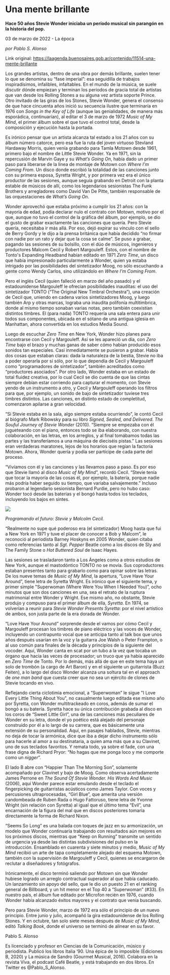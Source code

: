 # Una mente brillante

**Hace 50 años Stevie Wonder iniciaba un período musical sin parangón en la historia del pop.**

03 de marzo de 2022 - La época

_por Pablo S. Alonso_

Link original: https://laagenda.buenosaires.gob.ar/contenido/11514-una-mente-brillante



Los grandes artistas, dentro de una obra por demás brillante, suelen tener lo que se denomina su “fase imperial”: esa seguidilla de trabajos inspiradísimos, infalibles, infaltables. En el mundo de la música, se suele discutir dónde empiezan y terminan los períodos de gracia total de artistas que van desde los Rolling Stones a su alguna vez artista soporte Prince. Otro invitado de las giras de los Stones, Stevie Wonder, genera el consenso de que hace cincuenta años inició su secuencia ilustre que terminaría en 1976 con *Songs in the Key of Life* (aunque las genialidades, de manera más esporádica, continuarían), al editar el 3 de marzo de 1972 *Music of My Mind*, el primer álbum sobre el que tuvo el control total, desde la composición y ejecución hasta la portada.




Es irónico pensar que un artista alcanza tal estado a los 21 años con su álbum número catorce, pero esa fue la ruta del joven virtuoso Stevland Hardaway Morris, quien venía grabando para Tamla Motown desde 1961, primero bajo el nombre de Little Stevie Wonder. Ya en 1971, sin la repercusión de Marvin Gaye y su *What’s Going On*, había dado un primer paso para liberarse de la línea de montaje de Motown con *Where I’m Coming From*. Un disco donde escribió la totalidad de las canciones junto con su primera esposa, Syretta Wright, y por primera vez era el único productor de las sesiones, aunque seguía grabando en Detroit con la planta estable de músicos de allí, como los legendarios sesionistas The Funk Brothers y arregladores como David Van De Pitte, también responsable de las orquestaciones de *What’s Going On*.




Wonder aprovechó que estaba próximo a cumplir los 21 años: con la mayoría de edad, podía declarar nulo el contrato con Motown, motivo por el que, aunque no tuvo el control de la gráfica del álbum, por ejemplo, se dio el gusto de grabar exactamente las canciones que quería. Pero Stevie quería, necesitaba ir más allá. Por eso, dejó expirar su vínculo con el sello de Berry Gordy y le dijo a la prensa británica que había decidido “no firmar con nadie por un rato y dejar que la cosa se calme”. Se puso a grabar, pagando las sesiones de su bolsillo, con el dúo de músicos, ingenieros y productores Malcom Cecil y Robert Margouleff. Estos, con el nombre de Tonto's Expanding Headband habían editado en 1971 *Zero Time*, un disco que había impresionado particularmente a Wonder, quien ya estaba intrigado por las posibilidades del sintetizador Moog, no sólo escuchando a gente como Wendy Carlos, sino utilizándolo en *Where I’m Coming From*.




Pero el inglés Cecil (quien falleció en marzo del año pasado) y el estadounidense Margouleff le ofrecían posibilidades inauditas: el uso del sintetizador TONTO (“The Original New Timbral Orchestra”), una creación de Cecil que, uniendo en cadena varios sintetizadores Moog, y luego también Arp y otras marcas, lograba una inaudita polifonía multitímbrica, donde al mismo tiempo sonaban varias notas, pero también coexistían distintos timbres. El (para nada) TONTO requería una sala entera para unir todos sus componentes, ubicada en el sótano de una antigua iglesia en Manhattan, ahora convertida en los estudios Media Sound.




Luego de escuchar *Zero Time* en New York, Wonder hizo planes para encontrarse con Cecil y Margouleff. Así se les apareció un día, con *Zero Time* bajo el brazo y muchas ganas de saber cómo habían producido esos sonidos tan especiales. Casi inmediatamente se pusieron a grabar. Había dos cosas que estaban claras: dada la naturaleza de la bestia, Stevie no iba a poder operarla por sí sólo, por lo que dependía de Cecil y Margouleff como “programadores de sintetizador”, también acreditados como “productores asociados”. Por otro lado, Wonder estaba en un estado de total fluidez creativa, por lo cual Cecil se dio cuenta de que las cintas siempre debían estar corriendo para capturar el momento, con Stevie yendo de un instrumento a otro, y Cecil y Margouleff operando los filtros para que, por ejemplo, un sonido de bajo de sintetizador tuviese tres timbres distintos. Las canciones, en distinto estado de completitud, comenzaron apilarse a gran velocidad.




“Si Stevie estaba en la sala, algo siempre estaba ocurriendo”, le contó Cecil al biógrafo Mark Ribowsky para su libro *Signed, Sealed, and Delivered. The Souful Journey of Stevie Wonder* (2010). “Siempre se empezaba con él jugueteando con el piano, entonces todo se iba elaborando, con nuestra colaboración, en las letras, en los arreglos, y al final tomábamos todas las partes y las transferíamos a una máquina de dieciséis pistas.” Las sesiones eran verdaderas maratones, lejos de los horarios que regían la factoría Motown. Ahora, Wonder quería y podía ser partícipe de cada parte del proceso.




“Vivíamos con él y las canciones y las llevamos paso a paso. Es por eso que Stevie llamó al disco *Music of My Mind*”, recordó Cecil. “Stevie tenía que tocar la mayoría de las cosas él, por ejemplo, la batería, porque nadie más podría haber seguido su tiempo, que variaba salvajemente.” Incluso probaron al legendario sesionista Bernard Purdie, pero no hubo caso: Wonder tocó desde las baterías y el bongó hasta todos los teclados, incluyendo los bajos en sintes.




![](https://cdn.feater.me/files/images/155039/945a4d92-fd6e-4c91-ae04-93fb50cff313.jpg)




*Programando el futuro: Stevie y Malcolm Cecil.*




“Realmente no supe qué poderoso era (el sintetizador) Moog hasta que fui a New York en 1971 y tuve el placer de conocer a Bob y Malcom”, le reconoció al periodista Barney Hoskyns en 2005 Wonder, quien citaba como referencias tanto al *Sgt. Pepper* Beatle como a los discos de Sly and The Family Stone o *Hot Buttered Soul* de Isaac Hayes.




Las sesiones se trasladaron tanto a Los Ángeles como a otros estudios de New York, aunque el mastodóntico TONTO no se movía. Sus coproductores estaban presentes tanto para grabarlo como para opinar sobre las letras. De los nueve temas de *Music of My Mind*, la apertura, “Love Have Your Around”, tiene letra de Syretta Wright. Es irónico que el siguiente tema, y primer simple "Superwoman (Where Were You When I Needed You)”, ocho minutos que son dos canciones en una, sea el retrato de la ruptura matrimonial entre Wonder y Wright. Ese mismo año, no obstante, Stevie produjo y compuso para el primer álbum de ella, *Syretta*. En 1974, se volverían a reunir para *Stevie Wonder Presents Syretta*: por el nivel artístico de ambos, son justa parte de la era dorada de Wonder.




“Love Have Your Around” sorprende desde el vamos por cómo Cecil y Margouleff procesan los timbres de piano eléctrico y las voces de Wonder, incluyendo un contrapunto vocal que se anticipa tanto al talk box que unos años después usarían en la voz y la guitarra Joe Walsh o Peter Frampton, o al uso común para finales de la década y principios de la siguiente del vocoder. Aquí, Wonder canta en scat por un tubo a la vez que tocaba un órgano que hacía las veces de procesador; un truco que ya había aparecido en *Zero Time* de Tonto. Por lo demás, más allá de que en este tema haya un solo de trombón (a cargo de Art Baron) y en el siguiente un guitarrista (Buzz Feiten), a lo largo del disco Wonder alcanza una soltura tal en el approach de *one man band* que cuesta creer que no sea un ejército de clones de Stevie tocando en vivo.




Reflejando cierta ciclotimia emocional, a “Superwoman” le sigue "I Love Every Little Thing About You", no casualmente luego editada ese mismo año por Syretta, con Wonder multitrackeado en coros, además de sumar el bongó a su batería. Syretta hace su única contribución grabada al disco en los coros de “Sweet Little Girl”, una de las canciones más peculiares de Wonder en su letra, donde el yo poético está alejado del personaje construido por él a lo largo de su carrera, que es básicamente una extensión de su personalidad. Aquí, en pasajes hablados, Stevie, mientras no deja de tocar la armónica, dice que iba a dejar dicho instrumento sólo para hacerle al amor a su destinataria, a quien ama más que a su Clavinet, uno de sus teclados favoritos. Y remata todo, ya sobre el fade, con una frase digna de Richard Pryor: “No hagas que me ponga loco y me comporte como un *nigger*”.




El lado B abre con “Happier Than The Morning Son”, solamente acompañado por Clavinet y bajo de Moog. Como observa acertadamente James Perrone en *The Sound Of Stevie Wonder. His Words And Music* (2006), aquí Wonder parece estar emulando desde el teclado el fingerpicking de guitarristas acústicos como James Taylor. Con voces y percusiones ultraprocesadas, “Girl Blue”, que amerita una versión candombeada de Ruben Rada o Hugo Fattoruso, tiene letra de Yvonne Wright (sin relación con Syretta) al igual que el último tema “Evil”, una encarnación de la figura del mal que en discos posteriores tomaría directamente la forma de Richard Nixon.




“Seems So Long” es una balada con toques de jazz en su armonización, un modelo que Wonder continuaría trabajando con resultados aún mejores en los próximos discos, mientras que “Keep on Running” transmite un sentido de urgencia ya desde las distintas subdivisiones del pulso en la introducción. Ensamblado en cuarenta y siete minutos y medio, *Music of My Mind* recibió un arte de tapa completamente alejado del esquema Motown, también con la supervisión de Margouleff y Cecil, quienes se encargaron de reclutar a diseñadores y fotógrafos.




Irónicamente, el disco terminó saliendo por Motown sin que Wonder hubiese logrado un arreglo contractual superador al que había caducado. Un lanzamiento sin apoyo del sello, que le dio un puesto 21 en el ranking general de Billboard, y un hit menor en el Top 40 a “Superwoman” (#33). En nuestro país, el álbum fue editado por Microfon recién en 1976, cuando Wonder había alcanzado éxitos mayores y el contrato que venía buscando.




Pero para Stevie Wonder, marzo de 1972 era sólo el principio de un nuevo principio. Entre junio y julio, acompañó la gira estadounidense de los Rolling Stones. Y en octubre, tan solo siete meses después de *Music of My Mind*, editó *Talking Book*, donde el universo se terminó de alinear en su favor.




Pablo S. Alonso




Es licenciado y profesor en Ciencias de la Comunicación, músico y periodista. Publicó los libros Italia ‘90. Una épica de lo imposible (Ediciones B, 2020) y La música de Sandro (Gourmet Musical, 2016). Colabora en la revista Viva, el podcast Café Beatle, y está trabajando en dos libros. En Twitter es @Pablo\_S\_Alonso.



